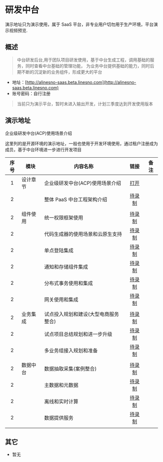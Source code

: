 # 研发中台

演示地址只为演示使用，属于 SaaS 平台，非专业用户切勿用于生产环境，平台演示视频预览.

## 概述

> 中台研发后台,用于团队项目研发使用，基于中台生成工程，调用基础的服务，同时查看中台基础的管理功能，
> 为业务中台提供基础的能力，同时后期不断的沉淀新的业务组件，形成更大的平台

- 地址：[http://alinesno-saas.beta.linesno.com](http://alinesno-saas.beta.linesno.com)
- 账号密码：自行注册

> 当前只为演示平台，暂时未进入输出开发，计划三季度达到开发使用版本

## 演示地址

企业级研发中台(ACP)使用场景介绍

<iframeVideo ihtml="https://player.bilibili.com/player.html?aid=895555408&bvid=BV1GA4y197Vf&cid=573996741&page=1"></iframeVideo>

这里列的是开源环境的演示地址，一般也使用于开发环境使用，通过租户注册成为成员，基于中台环境进一步进行开发项目

| 序号 | 模块     | 内容名称                             |                           链接                           | 备注 |
| :--: | -------- | ------------------------------------ | :------------------------------------------------------: | ---- |
|  1   | 设计章节 | 企业级研发中台(ACP)使用场景介绍      | [打开](https://www.zhihu.com/zvideo/1491265068955893760) |      |
|  2   |          | 整体 PaaS 中台工程架构介绍           |                       [待录制](#)                        |      |
|      |          |                                      |                                                          |      |
|  2   | 组件使用 | 统一权限框架使用                     |                       [待录制](#)                        |      |
|  2   |          | 代码生成器的使用场景和云原生支持     |                       [待录制](#)                        |      |
|  2   |          | 单点登陆集成                         |                       [待录制](#)                        |      |
|  2   |          | 通知和存储组件集成                   |                       [待录制](#)                        |      |
|  2   |          | 分布式事务使用和集成                 |                       [待录制](#)                        |      |
|  2   |          | 网关使用和集成                       |                       [待录制](#)                        |      |
|      |          |                                      |                                                          |      |
|  2   | 业务集成 | 试点投入规划和建设(大型电商服务整合) |                       [待录制](#)                        |      |
|  2   |          | 试点项目总结规划和进一步升级         |                       [待录制](#)                        |      |
|  2   |          | 多业务组接入规划和准备               |                       [待录制](#)                        |      |
|      |          |                                      |                                                          |      |
|  2   | 数据中台 | 数据抽取采集(案例整合)               |                       [待录制](#)                        |      |
|  2   |          | 主数据和元数据                       |                       [待录制](#)                        |      |
|  2   |          | 离线和实时计算                       |                       [待录制](#)                        |      |
|  2   |          | 数据提供服务                         |                       [待录制](#)                        |      |
|      |          |                                      |                                                          |      |

## 其它

- 暂无
